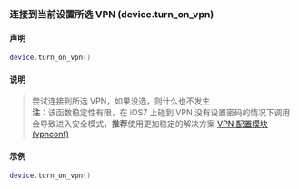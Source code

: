 ### 连接到当前设置所选 VPN (**device\.turn\_on\_vpn**)


#### 声明
```lua
device.turn_on_vpn()
```


#### 说明
> 尝试连接到所选 VPN，如果没选，则什么也不发生  
> **注**：该函数稳定性有限，在 iOS7 上碰到 VPN 没有设置密码的情况下调用会导致进入安全模式，**推荐**使用更加稳定的解决方案 [VPN 配置模块 (vpnconf) ](/Handbook/vpnconf/README.md)  


#### 示例  
```lua
device.turn_on_vpn()
```

